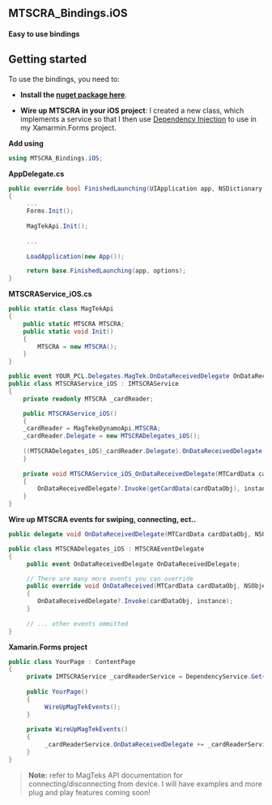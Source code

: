﻿## MTSCRA_Bindings.iOS
#### Easy to use bindings

## Getting started
To use the bindings, you need to:

  - **Install the [nuget package here](https://www.nuget.org/packages/Xamarin.Bindings.MagTek.iOS/)**.

  - **Wire up MTSCRA in your iOS project**:
  I created a new class, which implements a service so that I then use [Dependency Injection](https://developer.xamarin.com/guides/xamarin-forms/application-fundamentals/dependency-service/introduction/) 
  to use in my Xamarmin.Forms project.

**Add using**
```csharp
using MTSCRA_Bindings.iOS;
```
**AppDelegate.cs**
```csharp
public override bool FinishedLaunching(UIApplication app, NSDictionary options)
{
     ...
     Forms.Init();
     
     MagTekApi.Init();
     
     ...
     
     LoadApplication(new App());

     return base.FinishedLaunching(app, options);
}
```

**MTSCRAService_iOS.cs**
```csharp
public static class MagTekApi
{
    public static MTSCRA MTSCRA;
    public static void Init()
    {
        MTSCRA = new MTSCRA();
    }
}

public event YOUR_PCL.Delegates.MagTek.OnDataReceivedDelegate OnDataReceivedDelegate;
public class MTSCRAService_iOS : IMTSCRAService
{
    private readonly MTSCRA _cardReader;

    public MTSCRAService_iOS()
    {
	_cardReader = MagTekeDynamoApi.MTSCRA;
	_cardReader.Delegate = new MTSCRADelegates_iOS();
	
	((MTSCRADelegates_iOS)_cardReader.Delegate).OnDataReceivedDelegate += MTSCRAService_iOS_OnDataReceivedDelegate;
    }
    
    private void MTSCRAService_iOS_OnDataReceivedDelegate(MTCardData cardDataObj, NSObject instance)
    {
        OnDataReceivedDelegate?.Invoke(getCardData(cardDataObj), instance);
    }
}
```

**Wire up MTSCRA events for swiping, connecting, ect..**
```csharp
public delegate void OnDataReceivedDelegate(MTCardData cardDataObj, NSObject instance);

public class MTSCRADelegates_iOS : MTSCRAEventDelegate
{
     public event OnDataReceivedDelegate OnDataReceivedDelegate;

     // There are many more events you can override
     public override void OnDataReceived(MTCardData cardDataObj, NSObject instance)
     {
    	OnDataReceivedDelegate?.Invoke(cardDataObj, instance);
     }
     
     // ... other events ommitted
}
```
**Xamarin.Forms project**
```csharp
public class YourPage : ContentPage
{
     private IMTSCRAService _cardReaderService = DependencyService.Get<IMTSCRAService>();
     
     public YourPage()
     {
          WireUpMagTekEvents();
     }
     
     private WireUpMagTekEvents()
     {     	 
          _cardReaderService.OnDataReceivedDelegate += _cardReaderService_OnDataReceivedDelegate;
     }
}
```
> **Note:** refer to MagTeks API documentation for connecting/disconnecting from device. I will have examples and more plug and play features coming soon!

